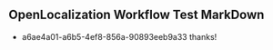 ## OpenLocalization Workflow Test MarkDown
* a6ae4a01-a6b5-4ef8-856a-90893eeb9a33 thanks!

<!--HONumber=Aug16_HO1-->


